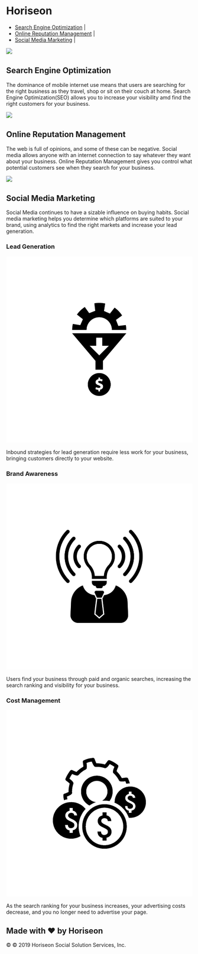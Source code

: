 <!DOCTYPE html>
<html lang ="en">

<head>
<meta charset ="UTF 8"/>
<link rel="stylesheet" href="Website style.css"> 
<title>Horiseon's Website</title>

</head>

<body>
<div class="header">
<h1>Hori<span class="seo">seo</span>n</a></h1>
<div>
<ul>
<li>
<a href="#search engine optimization">Search Engine Optimization</a> |
</li>
<li>
<a href="#online reputation management">Online Reputation Management</a> | 
</li>
<li>
<a href="#social media marketing">Social Media Marketing</a> |
</li>
</ul>
</div>
</div>
<div class="hero"></div>
<div class= "content">
<div class="search-engine-optimization">
<img src="search-engine-optimization.jpg" class="float-left" />
<h2>Search Engine Optimization</h2>
<p>
    The dominance of mobile internet use means that users are searching for the right business 
    as they travel, shop or sit on their  couch at home. Search Engine Optimization(SEO) allows you to increase 
    your visibility amd find the right customers for your business.
</p>
</div>
<div id="online-reputation-management" class="online-reputation-management">
<img src="online-reputation-management.jpg" class="float-right" />
<h2>Online Reputation Management</h2>
<p>
    The web is full of opinions, and some of these can be negative. Social media allows anyone with an 
    internet connection to say whatever  they want about your business. Online Reputation Management gives 
    you control what potential customers see when they search for your business.
</p>
</div>
<div id="social-media-marketing" class="social-media-marketing">
<img src="social-media-marketing.jpg" class="float-left" />
<h2>Social Media Marketing</h2>
<p>
    Social Media continues to have a sizable influence on buying habits. Social media marketing helps you 
    determine which platforms are suited to your brand, using analytics to find the right markets and 
    increase your lead generation.
</p>
</div>
</div>
    <div class="benefits">
    <div class="benefit-lead">
<h3>Lead Generation</h3>
<img src="lead-generation.png" />
<p>
    Inbound strategies for lead generation require less work for your business, bringing customers 
    directly to your website.
    </p>
</div>
<div class="benefit-brand">
<h3>Brand Awareness</h3>
<img src="brand-awareness.png" />
<p>
    Users find your business through paid and organic searches, increasing the search ranking and
     visibility for your business.
    </p>
</div>
<div class="benefit-cost">
<h3>Cost Management</h3>
<img src="cost-management.png" /></img>
<p>
    As the search ranking for your business increases, your advertising costs decrease, and you no longer
     need to advertise your page.
</p>
</div>
</div>
<div class="footer">
<h2>Made with ❤️️ by Horiseon</h2>
<p> 
    &copy; © 2019 Horiseon Social Solution Services, Inc.
</p>
</div>
</body>

<html>

